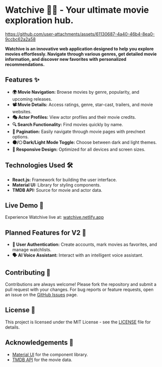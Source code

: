 # Watchive 🎥🌟 - **Your ultimate movie exploration hub.**


https://github.com/user-attachments/assets/61130687-4a40-46b4-8ea0-9ccbc62a2a58


**Watchive is an innovative web application designed to help you explore movies effortlessly. Navigate through various genres, get detailed movie information, and discover new favorites with personalized recommendations.**

## Features ✨

- **🌍 Movie Navigation:** Browse movies by genre, popularity, and upcoming releases.
- **📽️ Movie Details:** Access ratings, genre, star-cast, trailers, and movie websites.
- **🎭 Actor Profiles:** View actor profiles and their movie credits.
- **🔍 Search Functionality:** Find movies quickly by name.
- **🔄 Pagination:** Easily navigate through movie pages with prev/next options.
- **🌑/🌕 Dark/Light Mode Toggle:** Choose between dark and light themes.
- **📱 Responsive Design:** Optimized for all devices and screen sizes.

## Technologies Used 🛠️

- **React.js:** Framework for building the user interface.
- **Material UI:** Library for styling components.
- **TMDB API:** Source for movie and actor data.

## Live Demo 🚀

Experience Watchive live at: [watchive.netlify.app](https://watchive.netlify.app) 

## Planned Features for V2 🔮

- **🔐 User Authentication:** Create accounts, mark movies as favorites, and manage watchlists.
- **🗣️ AI Voice Assistant:** Interact with an intelligent voice assistant.

## Contributing 🤝

Contributions are always welcome! Please fork the repository and submit a pull request with your changes. For bug reports or feature requests, open an issue on the [GitHub Issues](https://github.com/ajinkyabh2203/watchive/issues) page.

## License 📜

This project is licensed under the MIT License - see the [LICENSE](LICENSE) file for details.

## Acknowledgements 🙏

- [Material UI](https://mui.com/) for the component library.
- [TMDB API](https://www.themoviedb.org/documentation/api) for the movie data.
